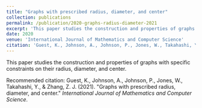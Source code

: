 ```yaml
---
title: "Graphs with prescribed radius, diameter, and center"
collection: publications
permalink: /publication/2020-graphs-radius-diameter-2021
excerpt: 'This paper studies the construction and properties of graphs with specific constraints on their radius, diameter, and center.'
date: 2020
venue: 'International Journal of Mathematics and Computer Science'
citation: 'Guest, K., Johnson, A., Johnson, P., Jones, W., Takahashi, Y., &amp; Zhang, Z. J. (2021). &amp;quot;Graphs with prescribed radius, diameter, and center.&amp;quot; <i>International Journal of Mathematics and Computer Science</i>.'
---
```

This paper studies the construction and properties of graphs with specific constraints on their radius, diameter, and center.

Recommended citation: Guest, K., Johnson, A., Johnson, P., Jones, W., Takahashi, Y., & Zhang, Z. J. (2021). &quot;Graphs with prescribed radius, diameter, and center.&quot; <i>International Journal of Mathematics and Computer Science</i>.